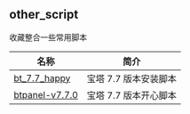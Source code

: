 ## other_script

收藏整合一些常用脚本

| 名称                                                                              | 简介            |
|---------------------------------------------------------------------------------|---------------|
| [bt_7.7_happy](https://github.com/elunez/other_script/tree/master/bt_7.7_happy) | 宝塔 7.7 版本安装脚本 |
| [btpanel-v7.7.0](https://github.com/elunez/other_script/tree/master/btpanel-v7.7.0) | 宝塔 7.7 版本开心脚本 |